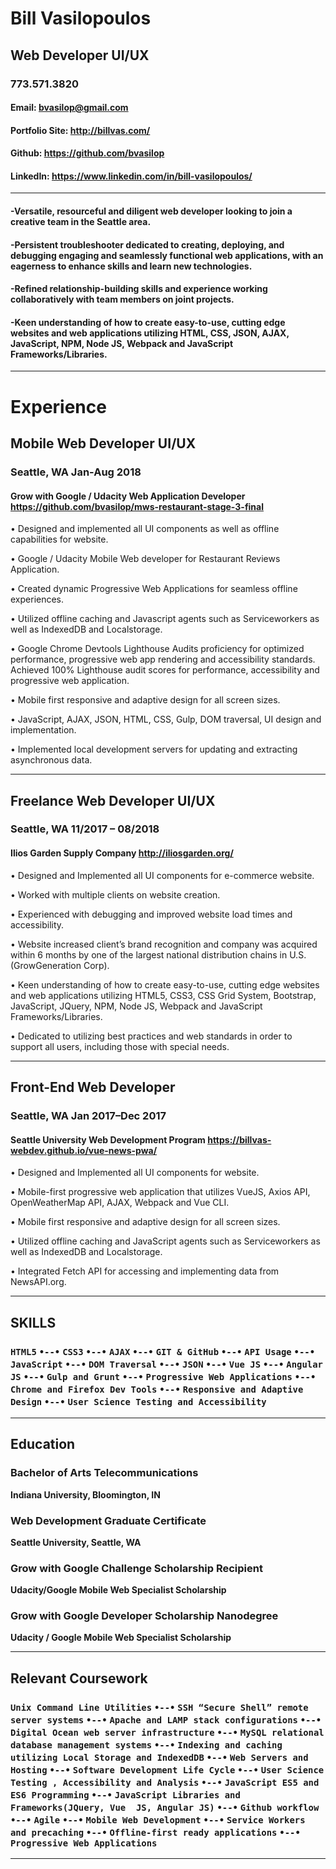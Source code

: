 # Bill Vasilopoulos
## Web Developer UI/UX
### 773.571.3820

#### Email: <bvasilop@gmail.com>
#### Portfolio Site: <http://billvas.com/>
#### Github: <https://github.com/bvasilop>
#### LinkedIn: <https://www.linkedin.com/in/bill-vasilopoulos/>

---
#### -Versatile, resourceful and diligent web developer looking to join a creative team in the Seattle area.

#### -Persistent troubleshooter dedicated to creating, deploying, and debugging engaging and seamlessly functional web applications, with an eagerness to enhance skills and learn new technologies.

#### -Refined relationship-building skills and experience working collaboratively with team members on joint projects.

#### -Keen understanding of how to create easy-to-use, cutting edge websites and web applications utilizing HTML, CSS, JSON, AJAX, JavaScript, NPM, Node JS, Webpack and JavaScript Frameworks/Libraries.
---
# Experience


## Mobile Web Developer UI/UX
### Seattle, WA  Jan-Aug 2018

#### Grow with Google / Udacity Web Application Developer <https://github.com/bvasilop/mws-restaurant-stage-3-final>
•	Designed and implemented all UI components as well as offline capabilities for website.

•	Google / Udacity Mobile Web developer for Restaurant Reviews Application.

•	Created dynamic Progressive Web Applications for seamless offline experiences.

•	Utilized offline caching and Javascript agents such as Serviceworkers as well as IndexedDB and Localstorage.

•	Google Chrome Devtools Lighthouse Audits proficiency for optimized performance, progressive web app rendering and accessibility standards. Achieved 100% Lighthouse audit scores for performance, accessibility and progressive web application.

•	Mobile first responsive and adaptive design for all screen sizes.

•	JavaScript, AJAX, JSON, HTML, CSS, Gulp, DOM traversal, UI design and implementation.

•	Implemented local development servers for updating and extracting asynchronous data.
___

## Freelance Web Developer UI/UX
### Seattle, WA  11/2017 – 08/2018
#### Ilios Garden Supply Company <http://iliosgarden.org/>

•	Designed and Implemented all UI components for e-commerce website.

•	Worked with multiple clients on website creation.

•	Experienced with debugging and improved website load times and accessibility.

•	Website increased client’s brand recognition and company was acquired within 6 months by one of the largest national distribution chains in U.S. (GrowGeneration Corp).

•	Keen understanding of how to create easy-to-use, cutting edge websites and web applications utilizing HTML5, CSS3, CSS Grid System, Bootstrap, JavaScript, JQuery, NPM, Node JS, Webpack and JavaScript Frameworks/Libraries.

•	Dedicated to utilizing best practices and web standards in order to support all users, including those with special needs.
___
## Front-End Web Developer
### Seattle, WA  Jan 2017–Dec 2017
#### Seattle University Web Development Program <https://billvas-webdev.github.io/vue-news-pwa/>

•	Designed and Implemented all UI components for website.

•	Mobile-first progressive web application that utilizes VueJS, Axios API, OpenWeatherMap API, AJAX, Webpack and  Vue CLI.

•	Mobile first responsive and adaptive design for all screen sizes.

•	Utilized offline caching and JavaScript agents such as Serviceworkers as well as IndexedDB and Localstorage.

•	Integrated Fetch API for accessing and implementing data from NewsAPI.org.

---
## SKILLS
### `HTML5` `•--•` `CSS3` `•--•` `AJAX` `•--•` `GIT & GitHub` `•--•` `API Usage` `•--•` `JavaScript` `•--•` `DOM Traversal` `•--•` `JSON` `•--•` `Vue JS` `•--•` `Angular JS` `•--•` `Gulp and Grunt` `•--•` `Progressive Web Applications` `•--•` `Chrome and Firefox Dev Tools` `•--•` `Responsive and Adaptive Design` `•--•` `User Science Testing and Accessibility`
---
## Education
### Bachelor of Arts Telecommunications
**Indiana University, Bloomington, IN**
### Web Development Graduate Certificate
**Seattle University, Seattle, WA**
### Grow with Google Challenge Scholarship Recipient
**Udacity/Google Mobile Web Specialist Scholarship**
### Grow with Google Developer Scholarship Nanodegree
**Udacity / Google Mobile Web Specialist Scholarship**

 ---
 ## Relevant Coursework
### `Unix Command Line Utilities` `•--•` `SSH “Secure Shell” remote server systems` `•--•` `Apache and LAMP stack configurations` `•--•` `Digital Ocean web server infrastructure` `•--•` `MySQL relational database management systems` `•--•` `Indexing and caching utilizing Local Storage and IndexedDB` `•--•` `Web Servers and Hosting` `•--•` `Software Development Life Cycle` `•--•` `User Science Testing , Accessibility and Analysis` `•--•` `JavaScript ES5 and ES6 Programming` `•--•` `JavaScript Libraries and Frameworks(JQuery, Vue  JS, Angular JS)` `•--•` `Github workflow` `•--•` `Agile` `•--•` `Mobile Web Development` `•--•` `Service Workers and precaching` `•--•` `Offline-first ready applications` `•--•` `Progressive Web Applications`
---